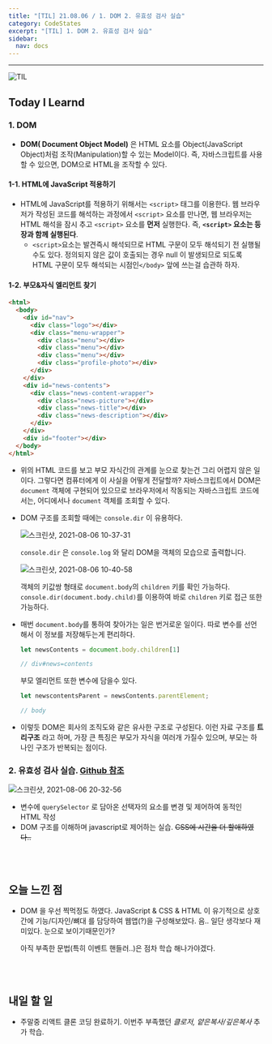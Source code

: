 ```yaml
---
title: "[TIL] 21.08.06 / 1. DOM 2. 유효성 검사 실습"
category: CodeStates
excerpt: "[TIL] 1. DOM 2. 유효성 검사 실습"
sidebar:
  nav: docs
---
```


---

![TIL](https://user-images.githubusercontent.com/83164003/127775612-7464075f-89e7-478e-82ee-dc1c2710a125.jpeg)
## Today I Learnd
### 1. DOM
- **DOM( Document Object Model)** 은 HTML 요소를 Object(JavaScript Object)처럼 조작(Manipulation)할 수 있는 Model이다. 즉, 자바스크립트를 사용할 수 있으면, DOM으로 HTML을 조작할 수 있다.

#### 1-1. HTML에 JavaScript 적용하기
- HTML에 JavaScript를 적용하기 위해서는 `<script>` 태그를 이용한다. 웹 브라우저가 작성된 코드를 해석하는 과정에서 `<script>` 요소를 만나면, 웹 브라우저는 HTML 해석을 잠시 추고 `<script>` 요소를 **먼저** 실행한다. 즉, **`<script>` 요소는 등장과 함께 실행된다**.
  - `<script>`요소는 발견즉시 해석되므로 HTML 구문이 모두 해석되기 전 실행될 수도 있다.  정의되지 않은 값이 호출되는 경우 null 이 발생되므로 되도록 HTML 구문이 모두 해석되는 시점인`</body>` 앞에 쓰는걸 습관하 하자.

#### 1-2. 부모&자식 엘리먼트 찾기
```html
<html>
  <body>
    <div id="nav">
      <div class="logo"></div>
      <div class="menu-wrapper">
        <div class="menu"></div>
        <div class="menu"></div>
        <div class="menu"></div>
        <div class="profile-photo"></div>
      </div>
    </div>
    <div id="news-contents">
      <div class="news-content-wrapper">
        <div class="news-picture"></div>
        <div class="news-title"></div>
        <div class="news-description"></div>
      </div>
    </div>
    <div id="footer"></div>
  </body>
</html>
```

- 위의 HTML 코드를 보고 부모 자식간의 관계를 눈으로 찾는건 그리 어렵지 않은 일이다. 그렇다면 컴퓨터에게 이 사실을 어떻게 전달할까? 자바스크립트에서 DOM은 `document` 객체에 구현되어 있으므로 브라우저에서 작동되는 자바스크립트 코드에서는, 어디에서나 `document` 객체를 조회할 수 있다.

- DOM 구조를 조회할 때에는 `console.dir` 이 유용하다.

  ![스크린샷, 2021-08-06 10-37-31](https://user-images.githubusercontent.com/83164003/128442805-9865b83d-6360-490e-811d-a964f7ef9380.png)
	
	`console.dir` 은 `console.log` 와 달리 DOM을 객체의 모습으로 출력합니다.
	
	![스크린샷, 2021-08-06 10-40-58](https://user-images.githubusercontent.com/83164003/128443078-3de98c0d-901f-49ec-aa96-c3b70a8834d8.png)

  객체의 키값쌍 형태로 `document.body`의 `children` 키를 확인 가능하다. `console.dir(document.body.child)`를 이용하여 바로 `children` 키로 접근 또한 가능하다.

- 매번 `document.body`를 통하여 찾아가는 일은 번거로운 일이다. 따로 변수를 선언해서 이 정보를 저장해두는게 편리하다.

  ```javascript
  let newsContents = document.body.children[1]

  // div#news=contents
  ```
	
	부모 엘리먼트 또한 변수에 담을수 있다.

	```javascript
  let newscontentsParent = newsContents.parentElement;

  // body
  ```

- 이렇듯 DOM은 회사의 조직도와 같은 유사한 구조로 구성된다. 이런 자료 구조를 **트리구조** 라고 하며, 가장 큰 특징은 부모가 자식을 여러개 가질수 있으며, 부모는 하나인 구조가 반복되는 점이다.

### 2. 유효성 검사 실습. <a href="https://github.com/JH8459/im-sprint-validation-check" target="_blank"> Github 참조 </a>

![스크린샷, 2021-08-06 20-32-56](https://user-images.githubusercontent.com/83164003/128504541-67ae5947-c43d-4e7d-9ac0-91c9a678e9c5.png)

- 변수에 `querySelector` 로 담아온 선택자의 요소를 변경 및 제어하여 동적인 HTML 작성
- DOM 구조를 이해하며 javascript로 제어하는 실습. ~~CSS에 시간을 더 할애하였다..~~

<br>
<br>

## 오늘 느낀 점
- DOM 을 우선 찍먹정도 하였다. JavaScript & CSS & HTML 이 유기적으로 상호간에 기능/디자인/뼈대 를 담당하여 웹앱(?)을 구성해보았다. 음.. 일단 생각보다 재미있다. 눈으로 보이기때문인가? 

  아직 부족한 문법(특히 이벤트 핸들러..)은 점차 학습 해나가야겠다. 

<br>
<br>

## 내일 할 일
- 주말중 리액트 클론 코딩 완료하기. 이번주 부족했던 *클로저, 얕은복사/깊은복사* 추가 학습.
